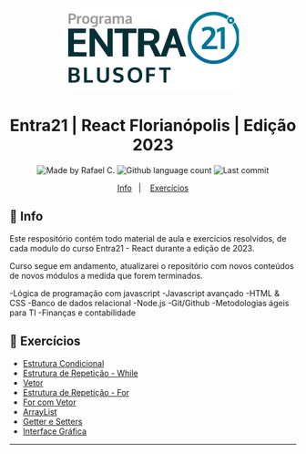 <div align="center">
  <a href="https://blusoft.org.br/home/entra-21/">
  <img src="https://raw.githubusercontent.com/gabrielbudke/entra21/master/resources/images/Entra21-3-300x283.png" alt="Programa Entra21">
  </a>
  <h1>Entra21 | React Florianópolis | Edição 2023 </h1>
</div>

<p align="center">
  <img alt="Made by Rafael C." src="https://img.shields.io/badge/made%20by-Rafael%20C.-rgb(255, 69, 0)?style=flat-square">

  <img alt="Github language count" src="https://img.shields.io/github/languages/count/rafael-dscarvalho/Entra21-React?color=rgb(255, 69, 0)">

  <img alt="Last commit" src="https://img.shields.io/github/last-commit/rafael-dscarvalho/Entra21-React?color=rgb(255, 69, 0)&style=flat-square">

</p>

<p align="center">
  <a href="#pushpin-info">Info</a>   |   
  <a href="src/br/com/entra21/exercicios">Exercícios</a>
</p>

## 📌 Info

Este respositório contém todo material de aula e exercícios resolvidos, de cada modulo do curso Entra21 - React durante a edição de 2023.

Curso segue em andamento, atualizarei o repositório com novos conteúdos de novos módulos a medida que forem terminados.

-Lógica de programação com javascript
-Javascript avançado
-HTML & CSS
-Banco de dados relacional
-Node.js
-Git/Github
-Metodologias ágeis para TI
-Finanças e contabilidade

## 📝 Exercícios

- [Estrutura Condicional](https://github.com/rafael-dscarvalho/Entra21-React/tree/main/L%C3%B3gica%20com%20Javascript/Condicionais%20(if-else%2C%20switch-case)/Exercicios%20if-else)
- [Estrutura de Repetição - While](./src/br/com/entra21/exercicios/lista03)
- [Vetor](./src/br/com/entra21/exercicios/lista04)
- [Estrutura de Repetição - For](./src/br/com/entra21/exercicios/lista05)
- [For com Vetor](./src/br/com/entra21/exercicios/lista06)
- [ArrayList](./src/br/com/entra21/exercicios/lista07)
- [Getter e Setters](./src/br/com/entra21/exercicios/lista08)
- [Interface Gráfica](./src/br/com/entra21/exercicios/lista09)

---

